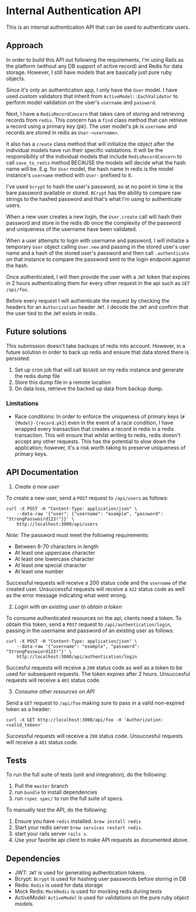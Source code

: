 # Internal Authentication API

This is an internal authentication API that can be used to authenticate users.

## Approach

In order to build this API out following the requirements, I'm using Rails as the platform (without any DB support of active record) and Redis for data storage. However, I still have models that are basically just pure ruby objects.

Since it's only an authentication app, I only have the `User` model. I have used custom validators that inherit from `ActiveModel::EachValidator` to perform model validation on the user's `username` and `password`.

Next, I have a `RedisRecordConcern` that takes care of storing and retrieving records from `redis`. This concern has a `find` class method that can retrieve a record using a primary key (pk). The user model's pk is `username` and records are stored in redis as `User-<username>`. 

It also has a `create` class method that will initialize the object after the individual models have run their specific validations. It will be the responsibility of the individual models that include `RedisRecordConcern` to call `save_to_redis` method BECAUSE the models will decide what the hash name will be. E.g. for `User` model, the hash name in redis is the model instance's `username` method with `User-` prefixed to it.

I've used `bcrypt` to hash the user's password, so at no point in time is the bare password available or stored. `BCrypt` has the ability to compare raw strings to the hashed password and that's what I'm using to authenticate users.

When a new user creates a new login, the `User.create` call will hash their password and store in the redis db once the complexity of the password and uniqueness of the username have been validated.

When a user attempts to login with username and password, I will initialze a temporary `User` object calling `User.new` and passing in the stored user's user name and a hash of the stored user's password and then call `.authenticate` on that instance to compare the password sent to the login endpoint against the hash.

Once authenticated, I will then provide the user with a `JWT` token that expires in 2 hours authenticating them for every other request in the api such as `GET /api/foo`.

Before every request I will authenticate the request by checking the headers for an `Authorization` header `JWT`. I decode the `JWT` and confirm that the user tied to the `JWT` exists in redis.

## Future solutions

This submission doesn't take backups of redis into account. However, in a future solution in order to back up redis and ensure that data stored there is persisted:

1. Set up cron job that will call `BGSAVE` on my redis instance and generate the redis dump file
2. Store this dump file in a remote location
3. On data loss, retrieve the backed up data from backup dump.

### Limitations 

- Race conditions: In order to enforce the uniqueness of primary keys (`#{Model}-{record.pk}`) even in the event of a race condition, I have wrapped every transaction that creates a record in redis in a redis transaction. This will ensure that whilst writing to redis, redis doesn't accept any other requests. This has the potential to slow down the application; however, it's a risk worth taking to preserve uniqueness of primary keys.

## API Documentation

1. *Create a new user*

To create a new user, send a `POST` request to `/api/users` as follows:

```
curl -X POST -H "Content-Type: application/json" \
    --data-raw '{"user": {"username": "example", "password": "StrongPasswoird123!"}}' \
    http://localhost:3000/api/users
```

*Note:* The password must meet the following requirements:
- Between 8-70 characters in length
- At least one uppercase character
- At least one lowercase character
- At least one special character
- At least one number

Successful requests will receive a 200 status code and the `username` of the created user. Unsuccessful requests will receive a `422` status code as well as the error message indicating what went wrong.

2. *Login with an existing user to obtain a token*

To consume authenticated resources on the api, clients need a token. To obtain this token, send a `POST` request to `/api/authentication/login`, passing in the username and password of an existing user as follows:

```
curl -X POST -H "Content-Type: application/json" \
    --data-raw '{"username": "example", "password": "StrongPasswiord123!"}' \
    http://localhost:3000/api/authentication/login
```

Succesful requests will receive a `200` status code as well as a token to be used for subsequent requests. The token expires after 2 hours. Unsuccesful requests will receive a `401` status code.

3. *Consume other resources on API*

Send a `GET` request to `/api/foo` making sure to pass in a valid non-expired token as a header:

```
curl -X GET http://localhost:3000/api/foo -H 'Authorization:<valid_token>'
```

Successful requests will receive a `200` status code. Unsuccesful requests will receive a `401` status code.


## Tests

To run the full suite of tests (unit and integration), do the following:

1. Pull the `master` branch
2. run `bundle` to install dependencies
3. run `rspec spec/` to run the full suite of specs.

To manually test the API, do the following:

1. Ensure you have `redis` installed. `brew install redis`
2. Start your redis server `brew services restart redis`.
3. start your rails server `rails s`.
4. Use your favorite api client to make API requests as documented above.


## Dependencies

- JWT: `JWT` is used for generating authentication tokens.
- Bcrypt: `Bcrypt` is used for hashing user passwords before storing in DB
- Redis: `Redis` is used for data storage
- Mock Redis: `MockRedis` is used for mocking redis during tests
- ActiveModel: `ActiveModel` is used for validations on the pure ruby object models.
